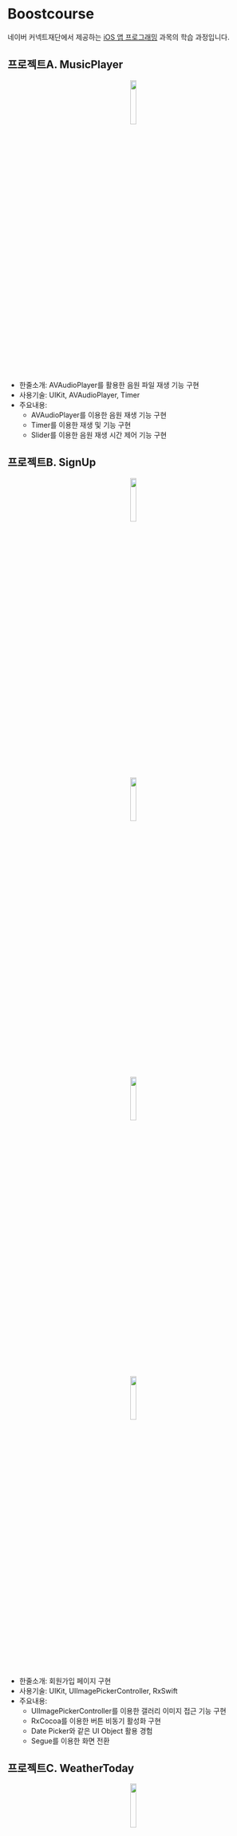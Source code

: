 # Boostcourse
네이버 커넥트재단에서 제공하는 [iOS 앱 프로그래밍](https://www.boostcourse.org/mo326/joinLectures/12966) 과목의 학습 과정입니다.

## 프로젝트A. MusicPlayer
<p align="center"><img src="https://user-images.githubusercontent.com/54430715/119622370-0c650c80-be42-11eb-8814-3830d3a79707.png" width="15%" height="15%"></p>

- 한줄소개: AVAudioPlayer를 활용한 음원 파일 재생 기능 구현
- 사용기술: UIKit, AVAudioPlayer, Timer
- 주요내용:
  - AVAudioPlayer를 이용한 음원 재생 기능 구현
  - Timer를 이용한 재생 및  기능 구현
  - Slider를 이용한 음원 재생 시간 제어 기능 구현

## 프로젝트B. SignUp
<p align="center"><img src="https://user-images.githubusercontent.com/54430715/119813520-59b9aa80-bf24-11eb-8889-38da9fc4133f.png" width="15%" height="15%"></p>
<p align="center"><img src="https://user-images.githubusercontent.com/54430715/119813523-5c1c0480-bf24-11eb-933c-31d0bc123c07.png" width="15%" height="15%"></p>
<p align="center"><img src="https://user-images.githubusercontent.com/54430715/119813515-558d8d00-bf24-11eb-8a2f-6c4b8b726db7.png" width="15%" height="15%"></p>
<p align="center"><img src="https://user-images.githubusercontent.com/54430715/119942113-6bef2380-bfcc-11eb-9c2f-14081e812291.png" width="15%" height="15%"></p>

- 한줄소개: 회원가입 페이지 구현
- 사용기술: UIKit, UIImagePickerController, RxSwift
- 주요내용:
  - UIImagePickerController를 이용한 갤러리 이미지 접근 기능 구현
  - RxCocoa를 이용한 버튼 비동기 활성화 구현
  - Date Picker와 같은 UI Object 활용 경험
  - Segue를 이용한 화면 전환

## 프로젝트C. WeatherToday
<p align="center"><img src="https://user-images.githubusercontent.com/54430715/120181749-76b5ec80-c248-11eb-9dd0-ca68f17a1ea1.png" width="15%" height="15%"></p>
<p align="center"><img src="https://user-images.githubusercontent.com/54430715/120273242-322e5d80-c2e9-11eb-8e33-bea2cad33ef8.png" width="15%" height="15%"></p>
<p align="center"><img src="https://user-images.githubusercontent.com/54430715/120273245-335f8a80-c2e9-11eb-9e27-624144da3c2a.png" width="15%" height="15%"></p>

- 한줄소개: 세계 각 국 주요 도시의 날씨 정보 앱 구현
- 사용기술: UIKit, Codable, Decodable, MVVM
- 주요내용:
  - 국가 정보 및 각 도시의 날씨 정보를 저장하기 위한 Country, CityWeather 모델 구현
  - 각 모델의 데이터 관리 및 Fetch를 위한 뷰모델 구현
  - 네비게이션 기반의 테이블 뷰 구현
  - Segue를 이용한 화면 전환 및 데이터 전달

## 프로젝트D. MyAlbum
<p align="center"><img src="https://user-images.githubusercontent.com/54430715/121371563-99e34900-c978-11eb-94ab-d17f0f49ba6b.png" width="15%" height="15%"></p>
<p align="center"><img src="https://user-images.githubusercontent.com/54430715/122038072-3346ab00-ce10-11eb-9892-48ebe86b8b33.png" width="15%" height="15%"></p>
<p align="center"><img src="https://user-images.githubusercontent.com/54430715/122038449-90daf780-ce10-11eb-98b9-b5d1180f25ad.png" width="15%" height="15%"></p>
<p align="center"><img src="https://user-images.githubusercontent.com/54430715/122038077-35106e80-ce10-11eb-8bfb-14f0c4cd1360.png" width="15%" height="15%"></p>

- 한줄소개: 
- 사용기술: UIKit, Compositional Layout, PhotoKit, RxSwift, RxCocoa, MVVM
- 주요내용:

